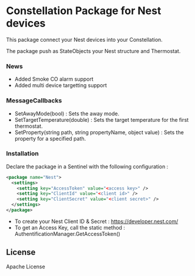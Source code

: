 # Constellation Package for Nest devices

This package connect your Nest devices into your Constellation.

The package push as StateObjects your Nest structure and Thermostat.

### News
   - Added Smoke CO alarm support
   - Added multi device targetting support

### MessageCallbacks
  - SetAwayMode(bool) : Sets the away mode.
  - SetTargetTemperature(double) : Sets the target temperature for the first thermostat.
  - SetProperty(string path, string propertyName, object value) : Sets the property for a specified path.

### Installation

Declare the package in a Sentinel with the following configuration :
```xml
<package name="Nest">
  <settings>
	<setting key="AccessToken" value="<access key>" />
	<setting key="ClientId" value="<client id>" />
	<setting key="ClientSecret" value="<client secret>" />            
  </settings>
</package>
```
* To create your Nest Client ID & Secret : https://developer.nest.com/
* To get an Access Key, call the static method : AuthentificationManager.GetAccessToken()

License
----

Apache License
